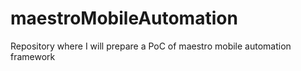 # maestroMobileAutomation
Repository where I will prepare a PoC of maestro mobile automation framework
